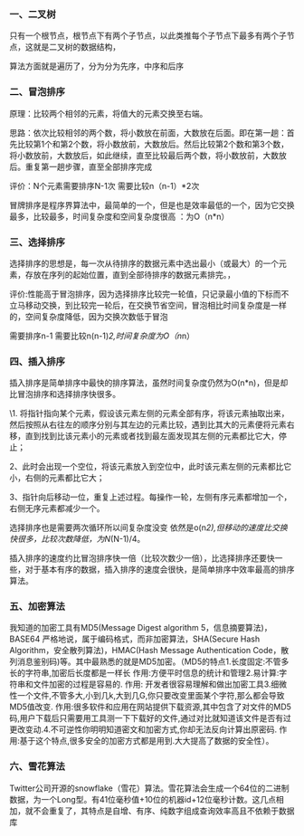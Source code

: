 ### 一、二叉树

只有一个根节点，根节点下有两个子节点，以此类推每个子节点下最多有两个子节点，这就是二叉树的数据结构，

算法方面就是遍历了，分为分为先序，中序和后序

### 二、冒泡排序

原理：比较两个相邻的元素，将值大的元素交换至右端。

思路：依次比较相邻的两个数，将小数放在前面，大数放在后面。即在第一趟：首先比较第1个和第2个数，将小数放前，大数放后。然后比较第2个数和第3个数，将小数放前，大数放后，如此继续，直至比较最后两个数，将小数放前，大数放后。重复第一趟步骤，直至全部排序完成

评价：N个元素需要排序N-1次 需要比较n（n-1）*2次

冒牌排序是程序界算法中，最简单的一个，但是也是效率最低的一个，因为它交换最多，比较最多，时间复杂度和空间复杂度很高   ：为O（n*n）

### 三、选择排序

选择排序的思想是，每一次从待排序的数据元素中选出最小（或最大）的一个元素，存放在序列的起始位置，直到全部待排序的数据元素排完。，

评价:性能高于冒泡排序，因为选择排序比较完一轮值，只记录最小值的下标而不立马移动交换，到比较完一轮后，在交换节省空间，冒泡相比时间复杂度是一样的，空间复杂度降低，因为交换次数低于冒泡

需要排序n-1 需要比较n(n-1)*2,时间复杂度为O（n*n）

### 四、插入排序

插入排序是简单排序中最快的排序算法，虽然时间复杂度仍然为O(n*n)，但是却比冒泡排序和选择排序快很多。

\1.     将指针指向某个元素，假设该元素左侧的元素全部有序，将该元素抽取出来，然后按照从右往左的顺序分别与其左边的元素比较，遇到比其大的元素便将元素右移，直到找到比该元素小的元素或者找到最左面发现其左侧的元素都比它大，停止；

 2、此时会出现一个空位，将该元素放入到空位中，此时该元素左侧的元素都比它小，右侧的元素都比它大；

3、指针向后移动一位，重复上述过程。每操作一轮，左侧有序元素都增加一个，右侧无序元素都减少一个。

选择排序也是需要两次循环所以间复杂度没变 依然是o(n*2),但移动的速度比交换快很多，比较次数降低，为N*(N-1)/4。

插入排序的速度约比冒泡排序快一倍（比较次数少一倍），比选择排序还要快一些，对于基本有序的数据，插入排序的速度会很快，是简单排序中效率最高的排序算法。

### 五、加密算法

我知道的加密工具有MD5(Message Digest algorithm 5，信息摘要算法)，BASE64 严格地说，属于编码格式，而非加密算法，SHA(Secure Hash Algorithm，安全散列算法)，HMAC(Hash Message Authentication Code，散列消息鉴别码)等。其中最熟悉的就是MD5加密。（MD5的特点1.长度固定:不管多长的字符串,加密后长度都是一样长 作用:方便平时信息的统计和管理2.易计算:字符串和文件加密的过程是容易的. 作用: 开发者很容易理解和做出加密工具3.细微性一个文件,不管多大,小到几k,大到几G,你只要改变里面某个字符,那么都会导致MD5值改变. 作用:很多软件和应用在网站提供下载资源,其中包含了对文件的MD5码,用户下载后只需要用工具测一下下载好的文件,通过对比就知道该文件是否有过更改变动.4.不可逆性你明明知道密文和加密方式,你却无法反向计算出原密码. 作用:基于这个特点,很多安全的加密方式都是用到.大大提高了数据的安全性）。

### 六、雪花算法

Twitter公司开源的snowflake（雪花）算法。雪花算法会生成一个64位的二进制数据，为一个Long型。有41位毫秒值+10位的机器id+12位毫秒计数。这几点相加，就不会重复了，其特点是自增、有序、纯数字组成查询效率高且不依赖于数据库